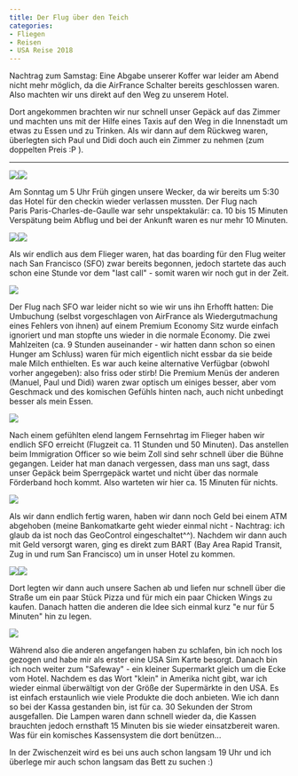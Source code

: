 ```yaml
---
title: Der Flug über den Teich
categories:
- Fliegen
- Reisen
- USA Reise 2018
---
```


Nachtrag zum Samstag: Eine Abgabe unserer Koffer war leider am Abend nicht mehr möglich, da die AirFrance Schalter bereits geschlossen waren. Also machten wir uns direkt auf den Weg zu unserem Hotel.

Dort angekommen brachten wir nur schnell unser Gepäck auf das Zimmer und machten uns mit der Hilfe eines Taxis auf den Weg in die Innenstadt um etwas zu Essen und zu Trinken. Als wir dann auf dem Rückweg waren, überlegten sich Paul und Didi doch auch ein Zimmer zu nehmen (zum doppelten Preis :P ).



* * *



[![](http://www.pbuchegger.at/wp-content/uploads/2018/03/20180325_070809-1024x512.jpg)](http://www.pbuchegger.at/wp-content/uploads/2018/03/20180325_070809.jpg)[![](http://www.pbuchegger.at/wp-content/uploads/2018/03/20180325_070839-1024x512.jpg)](http://www.pbuchegger.at/wp-content/uploads/2018/03/20180325_070839.jpg)

Am Sonntag um 5 Uhr Früh gingen unsere Wecker, da wir bereits um 5:30 das Hotel für den checkin wieder verlassen mussten. Der Flug nach Paris Paris-Charles-de-Gaulle war sehr unspektakulär: ca. 10 bis 15 Minuten Verspätung beim Abflug und bei der Ankunft waren es nur mehr 10 Minuten.

[![](http://www.pbuchegger.at/wp-content/uploads/2018/03/IMG-20180325-WA0005-1024x768.jpg)](http://www.pbuchegger.at/wp-content/uploads/2018/03/IMG-20180325-WA0005.jpg)[![](http://www.pbuchegger.at/wp-content/uploads/2018/03/20180325_072723_HDR-e1522026248780-1024x512.jpg)](http://www.pbuchegger.at/wp-content/uploads/2018/03/20180325_072723_HDR-e1522026248780.jpg)

Als wir endlich aus dem Flieger waren, hat das boarding für den Flug weiter nach San Francisco (SFO) zwar bereits begonnen, jedoch startete das auch schon eine Stunde vor dem "last call" - somit waren wir noch gut in der Zeit.

[![](http://www.pbuchegger.at/wp-content/uploads/2018/03/20180325_094607_HDR-e1522027682863-819x1024.jpg)](http://www.pbuchegger.at/wp-content/uploads/2018/03/20180325_094607_HDR-e1522027682863.jpg)

Der Flug nach SFO war leider nicht so wie wir uns ihn Erhofft hatten: Die Umbuchung (selbst vorgeschlagen von AirFrance als Wiedergutmachung eines Fehlers von ihnen) auf einem Premium Economy Sitz wurde einfach ignoriert und man stopfte uns wieder in die normale Economy. Die zwei Mahlzeiten (ca. 9 Stunden auseinander - wir hatten dann schon so einen Hunger am Schluss) waren für mich eigentlich nicht essbar da sie beide male Milch enthielten. Es war auch keine alternative Verfügbar (obwohl vorher angegeben): also friss oder stirb! Die Premium Menüs der anderen (Manuel, Paul und Didi) waren zwar optisch um einiges besser, aber vom Geschmack und des komischen Gefühls hinten nach, auch nicht unbedingt besser als mein Essen.

[![](http://www.pbuchegger.at/wp-content/uploads/2018/03/IMG-20180326-WA0001-1024x768.jpg)](http://www.pbuchegger.at/wp-content/uploads/2018/03/IMG-20180326-WA0001.jpg)

Nach einem gefühlten elend langem Fernsehrtag im Flieger haben wir endlich SFO erreicht (Flugzeit ca. 11 Stunden und 50 Minuten). Das anstellen beim Immigration Officer so wie beim Zoll sind sehr schnell über die Bühne gegangen. Leider hat man danach vergessen, dass man uns sagt, dass unser Gepäck beim Sperrgepäck wartet und nicht über das normale Förderband hoch kommt. Also warteten wir hier ca. 15 Minuten für nichts.

[![](http://www.pbuchegger.at/wp-content/uploads/2018/03/IMG-20180326-WA0000-768x1024.jpg)](http://www.pbuchegger.at/wp-content/uploads/2018/03/IMG-20180326-WA0000.jpg)

Als wir dann endlich fertig waren, haben wir dann noch Geld bei einem ATM abgehoben (meine Bankomatkarte geht wieder einmal nicht - Nachtrag: ich glaub da ist noch das GeoControl eingeschaltet^^). Nachdem wir dann auch mit Geld versorgt waren, ging es direkt zum BART (Bay Area Rapid Transit, Zug in und rum San Francisco) um in unser Hotel zu kommen.

[![](http://www.pbuchegger.at/wp-content/uploads/2018/03/20180325_141654-e1522030055456-661x1024.jpg)](http://www.pbuchegger.at/wp-content/uploads/2018/03/20180325_141654-e1522030055456.jpg)[![](http://www.pbuchegger.at/wp-content/uploads/2018/03/20180325_140815-1024x512.jpg)](http://www.pbuchegger.at/wp-content/uploads/2018/03/20180325_140815.jpg)

Dort legten wir dann auch unsere Sachen ab und liefen nur schnell über die Straße um ein paar Stück Pizza und für mich ein paar Chicken Wings zu kaufen.
Danach hatten die anderen die Idee sich einmal kurz "e nur für 5 Minuten" hin zu legen.

[![](http://www.pbuchegger.at/wp-content/uploads/2018/03/20180325_161943-1024x512.jpg)](http://www.pbuchegger.at/wp-content/uploads/2018/03/20180325_161943.jpg)

Während also die anderen angefangen haben zu schlafen, bin ich noch los gezogen und habe mir als erster eine USA Sim Karte besorgt.
Danach bin ich noch weiter zum "Safeway" - ein kleiner Supermarkt gleich um die Ecke vom Hotel. Nachdem es das Wort "klein" in Amerika nicht gibt, war ich wieder einmal überwältigt von der Größe der Supermärkte in den USA. Es ist einfach erstaunlich wie viele Produkte die doch anbieten.
Wie ich dann so bei der Kassa gestanden bin, ist für ca. 30 Sekunden der Strom ausgefallen. Die Lampen waren dann schnell wieder da, die Kassen brauchten jedoch ernsthaft 15 Minuten bis sie wieder einsatzbereit waren. Was für ein komisches Kassensystem die dort benützen...

In der Zwischenzeit wird es bei uns auch schon langsam 19 Uhr und ich überlege mir auch schon langsam das Bett zu suchen :)
